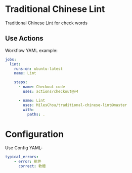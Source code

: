# Traditional Chinese Lint

Traditional Chinese Lint for check words

## Use Actions

Workflow YAML example:

```yaml
jobs:
  lint:
    runs-on: ubuntu-latest
    name: Lint

    steps:
      - name: Checkout code
        uses: actions/checkout@v4

      - name: Lint
        uses: MilesChou/traditional-chinese-lint@master
        with:
          paths: .
```

# Configuration

Use Config YAML:

```yaml
typical_errors:
    - error: 軟件
      correct: 軟體
```
